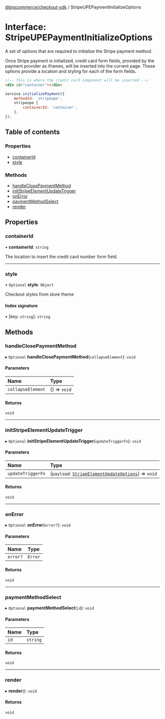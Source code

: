 [@bigcommerce/checkout-sdk](../README.md) / StripeUPEPaymentInitializeOptions

# Interface: StripeUPEPaymentInitializeOptions

A set of options that are required to initialize the Stripe payment method.

Once Stripe payment is initialized, credit card form fields, provided by the
payment provider as iframes, will be inserted into the current page. These
options provide a location and styling for each of the form fields.

```html
<!-- This is where the credit card component will be inserted -->
<div id="container"></div>
```

```js
service.initializePayment({
    methodId: 'stripeupe',
    stripeupe {
        containerId: 'container',
    },
});
```

## Table of contents

### Properties

- [containerId](StripeUPEPaymentInitializeOptions.md#containerid)
- [style](StripeUPEPaymentInitializeOptions.md#style)

### Methods

- [handleClosePaymentMethod](StripeUPEPaymentInitializeOptions.md#handleclosepaymentmethod)
- [initStripeElementUpdateTrigger](StripeUPEPaymentInitializeOptions.md#initstripeelementupdatetrigger)
- [onError](StripeUPEPaymentInitializeOptions.md#onerror)
- [paymentMethodSelect](StripeUPEPaymentInitializeOptions.md#paymentmethodselect)
- [render](StripeUPEPaymentInitializeOptions.md#render)

## Properties

### containerId

• **containerId**: `string`

The location to insert the credit card number form field.

___

### style

• `Optional` **style**: `Object`

Checkout styles from store theme

#### Index signature

▪ [key: `string`]: `string`

## Methods

### handleClosePaymentMethod

▸ `Optional` **handleClosePaymentMethod**(`collapseElement`): `void`

#### Parameters

| Name | Type |
| :------ | :------ |
| `collapseElement` | () => `void` |

#### Returns

`void`

___

### initStripeElementUpdateTrigger

▸ `Optional` **initStripeElementUpdateTrigger**(`updateTriggerFn`): `void`

#### Parameters

| Name | Type |
| :------ | :------ |
| `updateTriggerFn` | (`payload`: [`StripeElementUpdateOptions`](StripeElementUpdateOptions.md)) => `void` |

#### Returns

`void`

___

### onError

▸ `Optional` **onError**(`error?`): `void`

#### Parameters

| Name | Type |
| :------ | :------ |
| `error?` | `Error` |

#### Returns

`void`

___

### paymentMethodSelect

▸ `Optional` **paymentMethodSelect**(`id`): `void`

#### Parameters

| Name | Type |
| :------ | :------ |
| `id` | `string` |

#### Returns

`void`

___

### render

▸ **render**(): `void`

#### Returns

`void`
